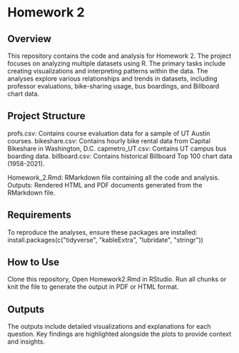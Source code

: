 # Homework 2
## Overview
This repository contains the code and analysis for Homework 2. The project focuses on analyzing multiple datasets using R. The primary tasks include creating 
visualizations and interpreting patterns within the data. The analyses explore various relationships and trends in datasets, including professor evaluations,
bike-sharing usage, bus boardings, and Billboard chart data.

## Project Structure

profs.csv: Contains course evaluation data for a sample of UT Austin courses.
bikeshare.csv: Contains hourly bike rental data from Capital Bikeshare in Washington, D.C.
capmetro_UT.csv: Contains UT campus bus boarding data.
billboard.csv: Contains historical Billboard Top 100 chart data (1958-2021).

Homework_2.Rmd: RMarkdown file containing all the code and analysis.
Outputs: Rendered HTML and PDF documents generated from the RMarkdown file.

## Requirements

To reproduce the analyses, ensure these packages are installed:
install.packages(c("tidyverse", "kableExtra", "lubridate", "stringr"))

## How to Use
Clone this repository,
Open Homework2.Rmd in RStudio.
Run all chunks or knit the file to generate the output in PDF or HTML format.

## Outputs
The outputs include detailed visualizations and explanations for each question. 
Key findings are highlighted alongside the plots to provide context and insights.


